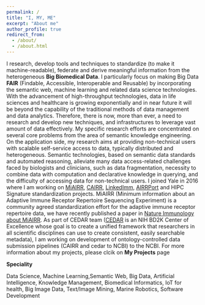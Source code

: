 ```yaml
---
permalink: /
title: "I, MY, ME"
excerpt: "About me"
author_profile: true
redirect_from: 
  - /about/
  - /about.html
---
```


I research, develop tools and techniques to standardize (to make it machine-readable), federate and derive meaningful information from the heterogeneous **Big Biomedical Data**. I particularly focus on making Big Data **FAIR** (Findable, Accessible, Interoperable and Reusable) by incorporating the semantic web, machine learning and related data science technologies. With the advancement of high-throughput technologies, data in life sciences and healthcare is growing exponentially and in near future it will be beyond the capability of the traditional methods of data management and data analytics. Therefore, there is now, more than ever, a need to research and develop new techniques, and infrastructures to leverage vast amount of data effectively. My specific research efforts are concentrated on several core problems from the area of semantic knowledge engineering. On the application side, my research aims at providing non-technical users with scalable self-service access to data, typically distributed and heterogeneous. Semantic technologies, based on semantic data standards and automated reasoning, alleviate many data access-related challenges faced by biologists and clinicians, such as data fragmentation, necessity to combine data with computation and declarative knowledge in querying, and the difficulty of accessing data for non-technical users. I joined Yale in 2016 where I am working on  [MiAIRR](https://github.com/airr-community/airr-standards),  [CAIRR](https://www.youtube.com/watch?v=Db5WqHUgpOI),  [LinkedImm](http://linkedimm.org/),  [AIRRPort](http://airrport.org/)  and HIPC Signature standardization projects. MiAIRR (Minimum information about an Adaptive Immune Receptor Repertoire Sequencing Experiment) is a community agreed standardization effort for the adaptive immune receptor repertoire data, we have recently published a paper in  [Nature Immunology about MiAIRR](http://rdcu.be/E7sS). As part of CEDAR team ([CEDAR](https://metadatacenter.org/)  is an NIH BD2K Center of Excellence whose goal is to create a unified framework that researchers in all scientific disciplines can use to create consistent, easily searchable metadata), I am working on development of ontology-controlled data submission pipelines (CAIRR and cedar to NCBI) to the NCBI. For more information about my projects, please clcik on **My Projects** page

**Speciality**

Data Science, Machine Learning,Semantic Web, Big Data, Artificial Intelligence, Knowledge Management, Biomedical Informatics, IoT for health, Big Image Data, Text/Image Mining, Marine Robotics, Software Development